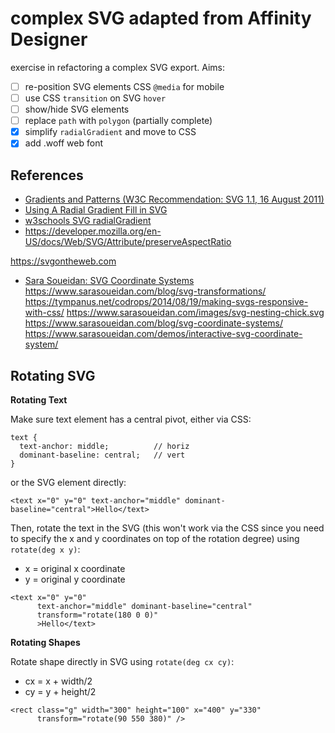 # complex SVG adapted from Affinity Designer

exercise in refactoring a complex SVG export. Aims:

- [ ] re-position SVG elements CSS `@media` for mobile
- [ ] use CSS `transition` on SVG `hover`
- [ ] show/hide SVG elements
- [ ] replace `path` with `polygon` (partially complete)
- [x] simplify `radialGradient` and move to CSS
- [x] add .woff web font

## References

- [Gradients and Patterns (W3C Recommendation: SVG 1.1, 16 August 2011)](https://www.w3.org/TR/SVG11/pservers.html)
- [Using A Radial Gradient Fill in SVG](http://www.svgbasics.com/radial_gradients.html)
- [w3schools SVG radialGradient](https://www.w3schools.com/graphics/tryit.asp?filename=trysvg_radial)
- https://developer.mozilla.org/en-US/docs/Web/SVG/Attribute/preserveAspectRatio

https://svgontheweb.com
- [Sara Soueidan: SVG Coordinate Systems](https://www.sarasoueidan.com/blog/svg-coordinate-systems/)
https://www.sarasoueidan.com/blog/svg-transformations/
https://tympanus.net/codrops/2014/08/19/making-svgs-responsive-with-css/
https://www.sarasoueidan.com/images/svg-nesting-chick.svg
https://www.sarasoueidan.com/blog/svg-coordinate-systems/
https://www.sarasoueidan.com/demos/interactive-svg-coordinate-system/




## Rotating SVG

**Rotating Text**

Make sure text element has a central pivot, either via CSS:

```
text {
  text-anchor: middle;          // horiz
  dominant-baseline: central;   // vert
}
```

or the SVG element directly:

```
<text x="0" y="0" text-anchor="middle" dominant-baseline="central">Hello</text>
```

Then, rotate the text in the SVG (this won't work via the CSS since you need to specify the x and y coordinates on top of the rotation degree) using `rotate(deg x y)`:  
- x = original x coordinate  
- y = original y coordinate  

```
<text x="0" y="0" 
      text-anchor="middle" dominant-baseline="central"
      transform="rotate(180 0 0)"
      >Hello</text>
```


**Rotating Shapes**

Rotate shape directly in SVG using `rotate(deg cx cy)`:  
- cx = x + width/2  
- cy = y + height/2  

```
<rect class="g" width="300" height="100" x="400" y="330"
      transform="rotate(90 550 380)" />
```




